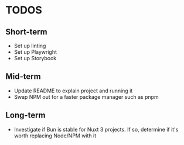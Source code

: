 # TODOS

## Short-term

- Set up linting
- Set up Playwright
- Set up Storybook

## Mid-term

- Update README to explain project and running it
- Swap NPM out for a faster package manager such as pnpm

## Long-term

- Investigate if Bun is stable for Nuxt 3 projects. If so, determine if it's worth replacing Node/NPM with it